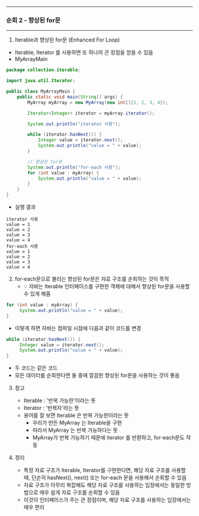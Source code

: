 -----
### 순회 2 - 향상된 for문
-----
1. Iterable과 향상된 for문 (Enhanced For Loop)
  - Iterable, Iterator 를 사용하면 또 하나의 큰 장점을 얻을 수 있음
  - MyArrayMain
```java
package collection.iterable;

import java.util.Iterator;

public class MyArrayMain {
    public static void main(String[] args) {
        MyArray myArray = new MyArray(new int[]{1, 2, 3, 4});

        Iterator<Integer> iterator = myArray.iterator();

        System.out.println("iterator 사용");

        while (iterator.hasNext()) {
            Integer value = iterator.next();
            System.out.println("value = " + value);
        }

        // 향상된 for문
        System.out.println("for-each 사용");
        for (int value : myArray) {
            System.out.println("value = " + value);
        }
    }
}
```
   - 실행 결과
```
iterator 사용
value = 1
value = 2
value = 3
value = 4
for-each 사용
value = 1
value = 2
value = 3
value = 4
```

2. for-each문으로 불리는 향상된 for문은 자료 구조를 순회하는 것이 목적
    - 💡 자바는 Iterable 인터페이스를 구현한 객체에 대해서 향상된 for문을 사용할 수 있게 해줌
```java
for (int value : myArray) {
     System.out.println("value = " + value);
}
```

   - 이렇게 하면 자바는 컴파일 시점에 다음과 같이 코드를 변경
```java
while (iterator.hasNext()) {
     Integer value = iterator.next();
     System.out.println("value = " + value);
}
```

  - 두 코드는 같은 코드
  - 모든 데이터를 순회한다면 둘 중에 깔끔한 향상된 for문을 사용하는 것이 좋음

3. 참고
    - Iterable : '반복 가능한'이라는 뜻
    - Iterator : '반복자'라는 뜻
    - 용어를 잘 보면 Iterable 은 반복 가능한이라는 뜻
      + 우리가 만든 MyArray 는 Iterable을 구현
      + 따라서 MyArray 는 반복 가능하다는 뜻
      + MyArray가 반복 가능하기 때문에 iterator 를 반환하고, for-each문도 작동

4. 정리
    - 특정 자료 구조가 Iterable, Iterator를 구현한다면, 해당 자료 구조를 사용할 때, 단순히 hasNext(), next() 또는 for-each 문을 사용해서 순회할 수 있음
    - 자료 구조가 아무리 복잡해도 해당 자료 구조를 사용하는 입장에서는 동일한 방법으로 매우 쉽게 자료 구조를 순회할 수 있음
    - 이것이 인터페이스가 주는 큰 장점이며, 해당 자료 구조를 사용하는 입장에서는 매우 편리
